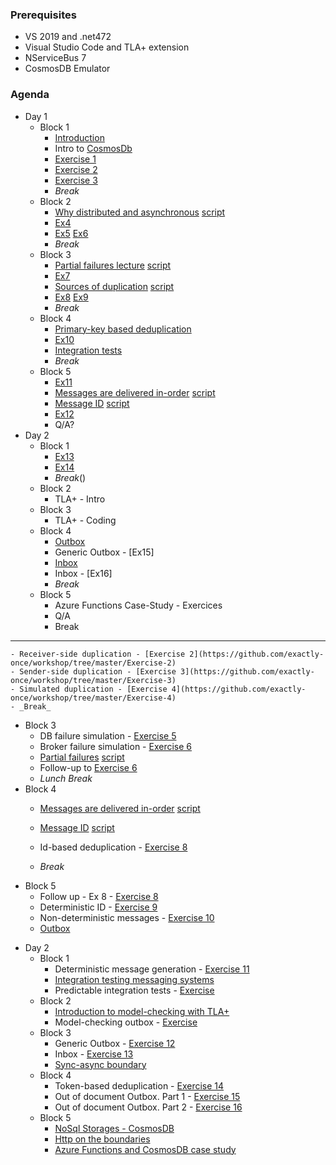 ### Prerequisites
   * VS 2019 and .net472
   * Visual Studio Code and TLA+ extension
   * NServiceBus 7
   * CosmosDB Emulator

### Agenda

* Day 1
  - Block 1
    - [Introduction](../Lectures/Intro.html)   
    - Intro to [CosmosDb]()
    - [Exercise 1](Exercise-2/README.md)
    - [Exercise 2](Exercise-2/README.md)
    - [Exercise 3](Exercise-3/README.md)
    - _Break_
  - Block 2
    - [Why distributed and asynchronous](https://exactly-once.github.io/workshop/Lectures/Why%20distributed%20and%20asynchronous.html) [script](https://github.com/exactly-once/workshop/blob/master/Lectures/Why%20distributed%20and%20asynchronous.md) 
    - [Ex4]()
    - [Ex5]() [Ex6]() 
    - _Break_
  - Block 3
    - [Partial failures lecture](https://exactly-once.github.io/workshop/Lectures/Partial%20failures.html#/5) [script](https://github.com/exactly-once/workshop/blob/master/Lectures/Partial%20failures.md)
    - [Ex7]()
    - [Sources of duplication](https://exactly-once.github.io/workshop/Lectures/Sources%20of%20duplication.html#/5) [script](https://github.com/exactly-once/workshop/blob/master/Lectures/Sources%20of%20duplication.md)
    - [Ex8]() [Ex9]()
    - _Break_
  - Block 4 
    - [Primary-key based deduplication](TBD)
    - [Ex10]()
    - [Integration tests]()
    - _Break_
  - Block 5
    - [Ex11]()
    - [Messages are delivered in-order](https://exactly-once.github.io/workshop/Lectures/Messages%20are%20delivered%20in-order.html) [script](https://github.com/exactly-once/workshop/blob/master/Lectures/Messages%20are%20delivered%20in-order.md)
    - [Message ID](https://exactly-once.github.io/workshop/Lectures/Message%20ID.html) [script](https://github.com/exactly-once/workshop/blob/master/Lectures/Message%20ID.md) 
    - [Ex12]()
    - Q/A?
* Day 2
  - Block 1
    - [Ex13]()
    - [Ex14]()
    - _Break_()
  - Block 2
    - TLA+ - Intro
  - Block 3
    - TLA+ - Coding
  - Block 4
    - [Outbox](https://exactly-once.github.io/workshop/Lectures/Outbox.html)
    - Generic Outbox - [Ex15]
    - [Inbox](TBD)
    - Inbox - [Ex16]
    - _Break_
  - Block 5
    - Azure Functions Case-Study - Exercices       
    - Q/A
    - Break
-----------------    
    - Receiver-side duplication - [Exercise 2](https://github.com/exactly-once/workshop/tree/master/Exercise-2)
    - Sender-side duplication - [Exercise 3](https://github.com/exactly-once/workshop/tree/master/Exercise-3)
    - Simulated duplication - [Exercise 4](https://github.com/exactly-once/workshop/tree/master/Exercise-4)
    - _Break_
  - Block 3
    - DB failure simulation - [Exercise 5](https://github.com/exactly-once/workshop/tree/master/Exercise-5)
    - Broker failure simulation - [Exercise 6](https://github.com/exactly-once/workshop/tree/master/Exercise-6)
    - [Partial failures](https://exactly-once.github.io/workshop/Lectures/Partial%20failures.html) [script](https://github.com/exactly-once/workshop/blob/master/Lectures/Partial%20failures.md)
    - Follow-up to [Exercise 6](https://github.com/exactly-once/workshop/blob/master/Exercise-6/follow-up.md)
    - _Lunch Break_
  - Block 4
    - [Messages are delivered in-order](https://exactly-once.github.io/workshop/Lectures/Messages%20are%20delivered%20in-order.html) [script](https://github.com/exactly-once/workshop/blob/master/Lectures/Messages%20are%20delivered%20in-order.md)
    
    - [Message ID](https://exactly-once.github.io/workshop/Lectures/Message%20ID.html) [script](https://github.com/exactly-once/workshop/blob/master/Lectures/Message%20ID.md)
    - Id-based deduplication - [Exercise 8](https://github.com/exactly-once/workshop/tree/master/Exercise-8)
    - _Break_
  - Block 5
    - Follow up - Ex 8 - [Exercise 8](https://github.com/exactly-once/workshop/tree/master/Exercise-8)
    - Deterministic ID - [Exercise 9](https://github.com/exactly-once/workshop/tree/master/Exercise-9)
    - Non-deterministic messages - [Exercise 10](https://github.com/exactly-once/workshop/tree/master/Exercise-10)
    - [Outbox](https://exactly-once.github.io/workshop/Lectures/Outbox.html)

* Day 2 
  - Block 1 
    - Deterministic message generation - [Exercise 11](https://github.com/exactly-once/workshop/tree/master/Exercise-11)
    - [Integration testing messaging systems](https://github.com/exactly-once/workshop/blob/master/Lectures/integration-testing.pptx)
    - Predictable integration tests - [Exercise](https://github.com/exactly-once/workshop/tree/master/testing/Messaging.IntegrationTests)
  - Block 2
    - [Introduction to model-checking with TLA+](https://github.com/exactly-once/workshop/blob/master/Lectures/tla.pptx)
    - Model-checking outbox - [Exercise](https://github.com/exactly-once/workshop/tree/master/model-checking)
  - Block 3
    - Generic Outbox - [Exercise 12](https://github.com/exactly-once/workshop/tree/master/Exercise-12)
    - Inbox - [Exercise 13](https://github.com/exactly-once/workshop/tree/master/Exercise-13)
    - [Sync-async boundary](https://exactly-once.github.io/workshop/Lectures/Sync-Async.html)
  - Block 4
    - Token-based deduplication - [Exercise 14](https://github.com/exactly-once/workshop/tree/master/Exercise-14)
    - Out of document Outbox. Part 1 - [Exercise 15](https://github.com/exactly-once/workshop/tree/master/Exercise-15)
    - Out of document Outbox. Part 2 - [Exercise 16](https://github.com/exactly-once/workshop/tree/master/Exercise-16)
  - Block 5
    - [NoSql Storages - CosmosDB](https://github.com/exactly-once/workshop/blob/master/Lectures/cosmosdb.pptx)
    - [Http on the boundaries](https://github.com/exactly-once/workshop/blob/master/Lectures/azure-functions-http-boundaries.pptx)
    - [Azure Functions and CosmosDB case study](https://github.com/exactly-once/workshop/tree/master/Exercise-17)
